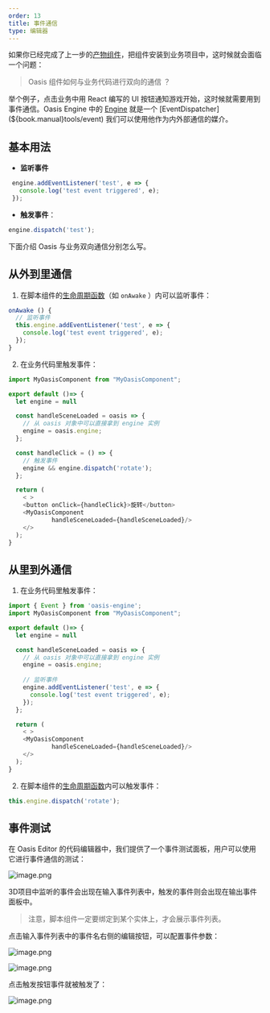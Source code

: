 ```yaml
---
order: 13
title: 事件通信
type: 编辑器
---
```


如果你已经完成了上一步的[产物组件](${book.editor}export-web)，把组件安装到业务项目中，这时候就会面临一个问题：

> Oasis 组件如何与业务代码进行双向的通信 ？

举个例子，点击业务中用 React 编写的 UI 按钮通知游戏开始，这时候就需要用到事件通信。Oasis Engine 中的 [Engine](${book.manual}structure/engine) 就是一个 [EventDispatcher](${book.manual}tools/event) 我们可以使用他作为内外部通信的媒介。

## 基本用法

- **监听事件**

```typescript
 engine.addEventListener('test', e => {
   console.log('test event triggered', e);
 });
```

- **触发事件**：

```typescript
engine.dispatch('test');
```

下面介绍 Oasis 与业务双向通信分别怎么写。

## 从外到里通信

1. 在脚本组件的[生命周期函数](https://yuque.antfin-inc.com/oasisgroup/oasis3d_manual/phb3mi#qh8HJ)（如 `onAwake` ）内可以监听事件：

```typescript
onAwake () {
  // 监听事件
  this.engine.addEventListener('test', e => {
    console.log('test event triggered', e);
  });
}
```

2. 在业务代码里触发事件：

```typescript
import MyOasisComponent from "MyOasisComponent";

export default ()=> {
  let engine = null

  const handleSceneLoaded = oasis => {
    // 从 oasis 对象中可以直接拿到 engine 实例
    engine = oasis.engine;
  };

  const handleClick = () => {
    // 触发事件
    engine && engine.dispatch('rotate');
  };

  return (
    < >
    <button onClick={handleClick}>旋转</button>
    <MyOasisComponent
			handleSceneLoaded={handleSceneLoaded}/>
    </>
  );
}

```


## 从里到外通信

1. 在业务代码里触发事件：

```typescript
import { Event } from 'oasis-engine';
import MyOasisComponent from "MyOasisComponent";

export default ()=> {
  let engine = null

  const handleSceneLoaded = oasis => {
    // 从 oasis 对象中可以直接拿到 engine 实例
    engine = oasis.engine;
    
    // 监听事件
    engine.addEventListener('test', e => {
      console.log('test event triggered', e);
    });
  };

  return (
    < >
    <MyOasisComponent
			handleSceneLoaded={handleSceneLoaded}/>
    </>
  );
}

```

2. 在脚本组件的[生命周期函数](${book.manual}component/script)内可以触发事件：

```typescript
this.engine.dispatch('rotate');
```

## 事件测试
在 Oasis Editor 的代码编辑器中，我们提供了一个事件测试面板，用户可以使用它进行事件通信的测试：

![image.png](https://gw.alipayobjects.com/mdn/rms_d27172/afts/img/A*Qg5pQ7cSrC8AAAAAAAAAAAAAARQnAQ)

3D项目中监听的事件会出现在输入事件列表中，触发的事件则会出现在输出事件面板中。

> 注意，脚本组件一定要绑定到某个实体上，才会展示事件列表。

点击输入事件列表中的事件名右侧的编辑按钮，可以配置事件参数：

![image.png](https://gw.alipayobjects.com/mdn/rms_d27172/afts/img/A*cfsMSKvFq3cAAAAAAAAAAAAAARQnAQ)

![image.png](https://gw.alipayobjects.com/mdn/rms_d27172/afts/img/A*24eJSJ2T3oYAAAAAAAAAAAAAARQnAQ)

点击触发按钮事件就被触发了：

![image.png](https://gw.alipayobjects.com/mdn/rms_d27172/afts/img/A*GP1cSq2GJuYAAAAAAAAAAAAAARQnAQ)
